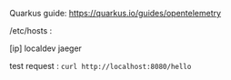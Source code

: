 Quarkus guide: https://quarkus.io/guides/opentelemetry

/etc/hosts :

[ip] localdev jaeger

test request : `curl http://localhost:8080/hello`